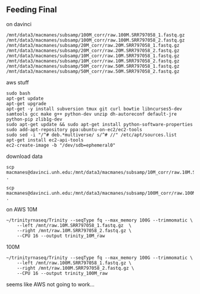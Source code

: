 Feeding Final
--

on davinci

    /mnt/data3/macmanes/subsamp/100M_corr/raw.100M.SRR797058_1.fastq.gz
    /mnt/data3/macmanes/subsamp/100M_corr/raw.100M.SRR797058_2.fastq.gz
    /mnt/data3/macmanes/subsamp/20M_corr/raw.20M.SRR797058_1.fastq.gz
    /mnt/data3/macmanes/subsamp/20M_corr/raw.20M.SRR797058_2.fastq.gz
    /mnt/data3/macmanes/subsamp/10M_corr/raw.10M.SRR797058_1.fastq.gz
    /mnt/data3/macmanes/subsamp/10M_corr/raw.10M.SRR797058_2.fastq.gz
    /mnt/data3/macmanes/subsamp/50M_corr/raw.50M.SRR797058_1.fastq.gz
    /mnt/data3/macmanes/subsamp/50M_corr/raw.50M.SRR797058_2.fastq.gz


aws stuff

	sudo bash
	apt-get update
	apt-get upgrade
	apt-get -y install subversion tmux git curl bowtie libncurses5-dev samtools gcc make g++ python-dev unzip dh-autoreconf default-jre python-pip zlib1g-dev
	sudo apt-get update && sudo apt-get install python-software-properties
	sudo add-apt-repository ppa:ubuntu-on-ec2/ec2-tools
	sudo sed -i "/^# deb.*multiverse/ s/^# //" /etc/apt/sources.list
	apt-get install ec2-api-tools
	ec2-create-image -b "/dev/sdb=ephemeral0"

download data

	scp macmanes@davinci.unh.edu:/mnt/data3/macmanes/subsamp/10M_corr/raw.10M.SRR797058_*.fastq.gz .

	scp macmanes@davinci.unh.edu:/mnt/data3/macmanes/subsamp/100M_corr/raw.100M.SRR797058_*.fastq.gz .


on AWS 10M

    ~/trinityrnaseq/Trinity --seqType fq --max_memory 100G --trimmomatic \
        --left /mnt/raw.10M.SRR797058_1.fastq.gz  \
        --right /mnt/raw.10M.SRR797058_2.fastq.gz \
        --CPU 16 --output trinity_10M_raw
        
100M

    ~/trinityrnaseq/Trinity --seqType fq --max_memory 100G --trimmomatic \
        --left /mnt/raw.100M.SRR797058_1.fastq.gz \
        --right /mnt/raw.100M.SRR797058_2.fastq.gz \
        --CPU 16 --output trinity_100M_raw


seems like AWS not going to work...